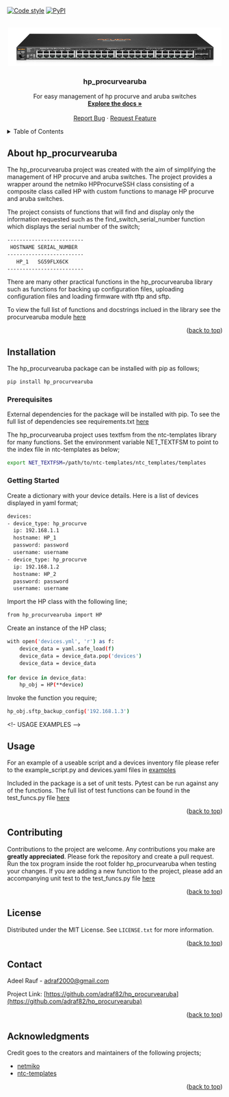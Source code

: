 <div id="top"></div>

[![Code style][black-shield]][black-url]
[![PyPI][python-shield]][python-url]

<!-- PROJECT LOGO -->
<br />
<div align="center">
  <a href="https://github.com/adraf82/hp_procurvearuba">
    <img src="images/switch.jpg" alt="Logo" width="500" height="90">
  </a>

<h3 align="center">hp_procurvearuba</h3>

  <p align="center">
    For easy management of hp procurve and aruba switches
    <br />
    <a href="https://github.com/adraf82/hp_procurvearuba"><strong>Explore the docs »</strong></a>
    <br />
    <br />
    <a href="https://github.com/adraf82/hp_procurvearuba/issues">Report Bug</a>
    ·
    <a href="https://github.com/adraf82/hp_procurvearuba/issues">Request Feature</a>
  </p>
</div>

<!-- TABLE OF CONTENTS -->
<details>
  <summary>Table of Contents</summary>
  <ol>
    <li>
      <a href="#about-the-project">About The Project</a>
    </li>
    <li>
      <a href="#installation">Installation</a>
      <ul>
        <li><a href="#prerequisites">Prerequisites</a></li>
        <li><a href="#getting-started">Getting Started</a></li>
      </ul>
    </li>
    <li><a href="#usage">Usage</a></li>
    <li><a href="#contributing">Contributing</a></li>
    <li><a href="#license">License</a></li>
    <li><a href="#contact">Contact</a></li>
    <li><a href="#acknowledgments">Acknowledgments</a></li>
  </ol>
</details>
<!-- ABOUT THE PROJECT -->

## About hp_procurvearuba
The hp_procurvearuba project was created with the aim of simplifying the management of
HP procurve and aruba switches. The project provides a wrapper around the netmiko HPProcurveSSH
class consisting of a composite class called HP with custom functions to manage HP procurve and aruba switches.

The project consists of functions that will find and display only the information requested such as the
find_switch_serial_number function which displays the serial number of the switch;

```sh
-------------------------
 HOSTNAME SERIAL_NUMBER
-------------------------
   HP_1   SG59FLX6CK
-------------------------
```
There are many other practical functions in the hp_procurvearuba library such as functions for backing up configuration files, uploading configuration files and loading firmware with tftp and sftp.

To view the full list of functions and docstrings inclued in the library see the procurvearuba module [here](https://github.com/adraf82/hp_procurvearuba/tree/main/src/hp_procurvearuba)

<p align="right">(<a href="#top">back to top</a>)</p>

<!-- GETTING STARTED -->
## Installation

The hp_procurvearuba package can be installed with pip as follows;

```sh
pip install hp_procurvearuba
```

### Prerequisites

External dependencies for the package will be installed with pip. To see the full list of dependencies see requirements.txt [here](https://github.com/adraf82/hp_procurvearuba/blob/master/requirements.txt)

The hp_procurvearuba project uses textfsm from the ntc-templates library for many functions. Set the environment variable NET_TEXTFSM to point to the index file in ntc-templates as below;

```sh
export NET_TEXTFSM=/path/to/ntc-templates/ntc_templates/templates
```

### Getting Started

Create a dictionary with your device details. Here is a list of devices displayed in yaml format;

```sh
devices:
- device_type: hp_procurve
  ip: 192.168.1.1
  hostname: HP_1
  password: password
  username: username
- device_type: hp_procurve
  ip: 192.168.1.2
  hostname: HP_2
  password: password
  username: username
```
Import the HP class with the following line;

```sh
from hp_procurvearuba import HP
```
Create an instance of the HP class;

```sh
with open('devices.yml', 'r') as f:
    device_data = yaml.safe_load(f)
    device_data = device_data.pop('devices')
    device_data = device_data

for device in device_data:
    hp_obj = HP(**device)
```

Invoke the function you require;

```sh
hp_obj.sftp_backup_config('192.168.1.3')
```

<!- USAGE EXAMPLES -->
## Usage

For an example of a useable script and a devices inventory file please refer to the example_script.py and devices.yaml files in [examples](https://github.com/adraf82/hp_procurvearuba/tree/master/examples)

Included in the package is a set of unit tests. Pytest can be run against any of the functions. The full list of test functions can be found in the test_funcs.py file [here](https://github.com/adraf82/hp_procurvearuba/tree/master/tests)

<p align="right">(<a href="#top">back to top</a>)</p>

<!-- CONTRIBUTING -->
## Contributing

Contributions to the project are welcome. Any contributions you make are **greatly appreciated**. Please fork the repository and create a pull request. Run the tox program inside the root folder hp_procurvearuba when testing your changes. If you are adding a new function to the project, please add an accompanying unit test to the test_funcs.py file [here](https://github.com/adraf82/hp_procurvearuba/tree/master/tests)

<p align="right">(<a href="#top">back to top</a>)</p>

<!-- LICENSE -->
## License

Distributed under the MIT License. See `LICENSE.txt` for more information.

<p align="right">(<a href="#top">back to top</a>)</p>

<!-- CONTACT -->
## Contact

Adeel Rauf - adraf2000@gmail.com

Project Link: [https://github.com/adraf82/hp_procurvearuba](https://github.com/adraf82/hp_procurvearuba)

<p align="right">(<a href="#top">back to top</a>)</p>

<!-- ACKNOWLEDGMENTS -->
## Acknowledgments

Credit goes to the creators and maintainers of the following projects;

* [netmiko](https://github.com/ktbyers/netmiko)
* [ntc-templates](https://github.com/networktocode/ntc-templates)

<p align="right">(<a href="#top">back to top</a>)</p>

<!-- MARKDOWN LINKS & IMAGES -->
<!-- https://www.markdownguide.org/basic-syntax/#reference-style-links -->
[black-shield]:https://img.shields.io/badge/code%20style-black-000000.svg
[black-url]:https://github.com/ambv/black
[python-shield]:https://img.shields.io/pypi/v/hp_procurvearuba
[python-url]:https://pypi.org/project/hp-procurvearuba
